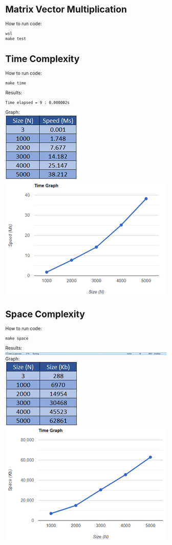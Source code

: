 # Matrix Vector Multiplication
How to run code:
```
wsl
make test
```

# Time Complexity
How to run code:
```
make time
```
Results:
```
Time elapsed = 9 : 0.000002s
```
Graph:
<br>
<img src= Images/TimeGraph1.png>
<img src= Images/TimeGraph.png>

# Space Complexity
How to run code:
```
make space
```
Results:
<img src= Images/SpaceResult.png>
Graph:
<br>
<img src= Images/SpaceGraph1.png>
<img src= Images/SpaceGraph.png>
